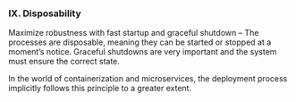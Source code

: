 ### IX.	Disposability

Maximize robustness with fast startup and graceful shutdown – The processes are disposable, meaning they can be started or stopped at a moment’s notice. Graceful shutdowns are very important and the system must ensure the correct state. 

In the world of containerization and microservices, the deployment process implicitly follows this principle to a greater extent.

